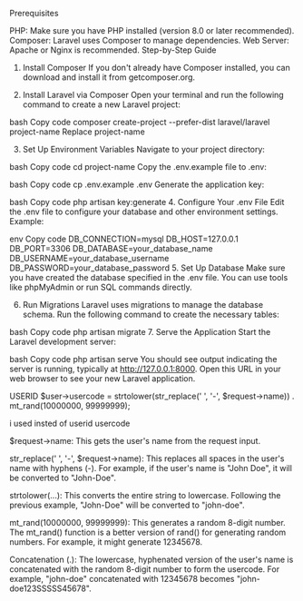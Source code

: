 
Prerequisites

PHP: Make sure you have PHP installed (version 8.0 or later recommended).
Composer: Laravel uses Composer to manage dependencies.
Web Server: Apache or Nginx is recommended.
Step-by-Step Guide
1. Install Composer
If you don't already have Composer installed, you can download and install it from getcomposer.org.

2. Install Laravel via Composer
Open your terminal and run the following command to create a new Laravel project:

bash
Copy code
composer create-project --prefer-dist laravel/laravel project-name
Replace project-name 

3. Set Up Environment Variables
Navigate to your project directory:

bash
Copy code
cd project-name
Copy the .env.example file to .env:

bash
Copy code
cp .env.example .env
Generate the application key:

bash
Copy code
php artisan key:generate
4. Configure Your .env File
Edit the .env file to configure your database and other environment settings. Example:

env
Copy code
DB_CONNECTION=mysql
DB_HOST=127.0.0.1
DB_PORT=3306
DB_DATABASE=your_database_name
DB_USERNAME=your_database_username
DB_PASSWORD=your_database_password
5. Set Up Database
Make sure you have created the database specified in the .env file. You can use tools like phpMyAdmin or run SQL commands directly.

6. Run Migrations
Laravel uses migrations to manage the database schema. Run the following command to create the necessary tables:

bash
Copy code
php artisan migrate
7. Serve the Application
Start the Laravel development server:

bash
Copy code
php artisan serve
You should see output indicating the server is running, typically at http://127.0.0.1:8000. Open this URL in your web browser to see your new Laravel application.




USERID
$user->usercode = strtolower(str_replace(' ', '-', $request->name)) . mt_rand(10000000, 99999999);
  
  i used insted of userid usercode 

  $request->name:
This gets the user's name from the request input.

str_replace(' ', '-', $request->name):
This replaces all spaces in the user's name with hyphens (-). For example, if the user's name is "John Doe", it will be converted to "John-Doe".

strtolower(...):
This converts the entire string to lowercase. Following the previous example, "John-Doe" will be converted to "john-doe".

mt_rand(10000000, 99999999):
This generates a random 8-digit number. The mt_rand() function is a better version of rand() for generating random numbers. For example, it might generate 12345678.

Concatenation (.):
The lowercase, hyphenated version of the user's name is concatenated with the random 8-digit number to form the usercode. For example, "john-doe" concatenated with 12345678 becomes "john-doe123SSSSS45678".


